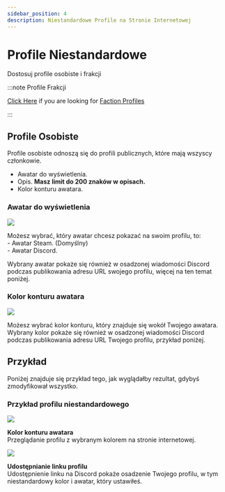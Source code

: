 ```yaml
---
sidebar_position: 4
description: Niestandardowe Profile na Stronie Internetowej
---
```


# Profile Niestandardowe

Dostosuj profile osobiste i frakcji

:::note Profile Frakcji

[Click Here](/stormworks/hrp/factions#faction-profiles) if you are looking for [Faction Profiles](/stormworks/hrp/factions#faction-profiles)

:::


## Profile Osobiste

Profile osobiste odnoszą się do profili publicznych, które mają wszyscy członkowie.

- Awatar do wyświetlenia.
- Opis. **Masz limit do 200 znaków w opisach.**
- Kolor konturu awatara.

### Awatar do wyświetlenia

<div class="flex-vcenter mb-1">
    <img src="/img/customprofiles/profileavatardisplay.png"/>
<p>
    Możesz wybrać, który awatar chcesz pokazać na swoim profilu, to:<br/>
- Awatar Steam. (Domyślny)<br/>
- Awatar Discord.
</p>
 </div>

Wybrany awatar pokaże się również w osadzonej wiadomości Discord podczas publikowania adresu URL swojego profilu, więcej na ten temat poniżej.

### Kolor konturu awatara

<div class="flex-vcenter mb-1">
  <img src="/img/customprofiles/editavatarcolour.png"/>
  <p>
  Możesz wybrać kolor konturu, który znajduje się wokół Twojego awatara.
  Wybrany kolor pokaże się również w osadzonej wiadomości Discord podczas publikowania adresu URL Twojego profilu, przykład poniżej.
  </p>
</div>

## Przykład

Poniżej znajduje się przykład tego, jak wyglądałby rezultat, gdybyś zmodyfikował wszystko.

### Przykład profilu niestandardowego

<div class="flex-vcenter mb-1">
    <img src="/img/customprofiles/profilecolorwebsite.png"/>
    <p>
    <b>Kolor konturu awatara</b><br/>
    Przeglądanie profilu z wybranym kolorem na stronie internetowej.
    </p>
  </div>
    <div class="flex-vcenter mb-1">
    <img src="/img/customprofiles/profilediscordemebed.png"/>
    <p>
    <b>Udostępnianie linku profilu</b><br/>
    Udostępnienie linku na Discord pokaże osadzenie Twojego profilu, w tym niestandardowy kolor i awatar, który ustawiłeś.
    </p>
  </div>

